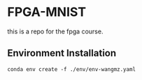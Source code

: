# FPGA-MNIST
this is a repo for the fpga course.

## Environment Installation
```shell
conda env create -f ./env/env-wangmz.yaml
```

